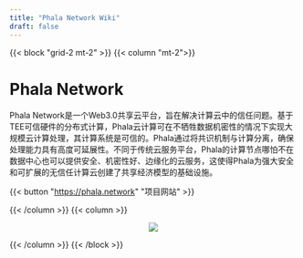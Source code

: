 ```yaml
---
title: "Phala Network Wiki"
draft: false
---
```


{{< block "grid-2 mt-2" >}}
{{< column "mt-2">}}

# Phala Network

Phala Network是一个Web3.0共享云平台，旨在解决计算云中的信任问题。基于TEE可信硬件的分布式计算，Phala云计算可在不牺牲数据机密性的情况下实现大规模云计算处理，其计算系统是可信的。Phala通过将共识机制与计算分离，确保处理能力具有高度可延展性。不同于传统云服务平台，Phala的计算节点哪怕不在数据中心也可以提供安全、机密性好、边缘化的云服务，这使得Phala为强大安全和可扩展的无信任计算云创建了共享经济模型的基础设施。

{{< button "https://phala.network" "项目网站" >}}

{{< /column >}}
{{< column >}}

<div style="text-align: center">
    <img src="/images/logo-phala-grn.png" style="max-height: 300px">
</div>

{{< /column >}}
{{< /block >}}